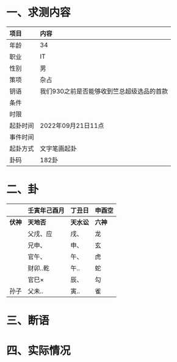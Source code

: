 # 一、求测内容
|项目|内容|
|:-|:-|
|年龄|34|
|职业|IT|
|性别|男|
|策项|杂占|
|钥语|我们930之前是否能够收到竺总超级选品的首款|
|条件||
|时限||
|起卦时间|2022年09月21日11点|
|事件时间||
|起卦方式|文字笔画起卦|
|卦码|182卦|

# 二、卦
||壬寅年己酉月|丁丑日|申酉空|
|:-|:-|:-|:-|
|**伏神**|**天地否**|**天水讼**|**六神**|
||父戌、应|戌、|龙|
||兄申、|申、|玄|
||官午、|午、|虎|
||财卯..乾|午..|蛇|
||官巳×|辰、|勾|
|孙子|父未..|寅..|雀|


# 三、断语

# 四、实际情况
